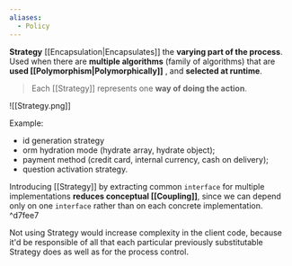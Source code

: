 ```yaml
---
aliases:
  - Policy
---
```

**Strategy** [[Encapsulation|Encapsulates]] the **varying part of the process**. 
Used when there are **multiple algorithms** (family of algorithms) that are **used [[Polymorphism|Polymorphically]]** , and **selected at runtime**.

> Each [[Strategy]] represents one **way of doing the action**.

![[Strategy.png]]

Example:
- id generation strategy
- orm hydration mode (hydrate array, hydrate object);
- payment method (credit card, internal currency, cash on delivery);
- question activation strategy.

Introducing [[Strategy]] by extracting common `interface` for multiple implementations **reduces conceptual [[Coupling]]**, since we can depend only on one `interface` rather than on each concrete implementation. ^d7fee7

Not using Strategy would increase complexity in the client code, because it'd be responsible of all that each particular previously substitutable Strategy does as well as for the process control.
